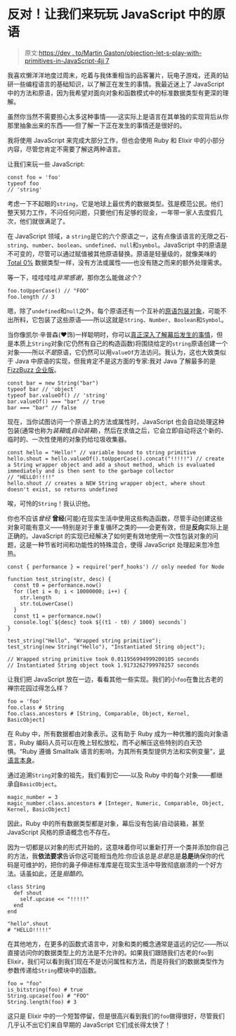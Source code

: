 # 反对！让我们来玩玩 JavaScript 中的原语

> 原文:[https://dev . to/Martin Gaston/objection-let-s-play-with-primitives-in-JavaScript-4jj 7](https://dev.to/martingaston/objection-let-s-play-with-primitives-in-javascript-4jj7)

我喜欢懒洋洋地度过周末，吃着与我体重相当的品客薯片，玩电子游戏，还真的钻研一些编程语言的基础知识，以了解正在发生的事情。我最近迷上了 JavaScript 中的方法和原语，因为我希望对面向对象和函数模式中的标准数据类型有更深的理解。

虽然你当然不需要担心太多这种事情——这实际上是语言在其单独的实现背后从你那里抽象出来的东西——但了解一下正在发生的事情还是很好的。

我将使用 JavaScript 来完成大部分工作，但也会使用 Ruby 和 Elixir 中的小部分内容，尽管您肯定不需要了解这两种语言。

让我们来玩一些 JavaScript:

```
const foo = 'foo'
typeof foo
// 'string' 
```

考虑一下不起眼的`string`，它是地球上最优秀的数据类型。弦是模范公民。他们整天努力工作，不问任何问题，只要他们有足够的现金，一年带一家人去度假几次，他们就很满足了。

在 JavaScript 领域，a `string`是它的六个原语之一，这有点像该语言的无限之石- `string`、`number`、`boolean`、`undefined`、`null`和`symbol`。JavaScript 中的原语是不可变的，尽管可以通过赋值被其他原语替换。原语是轻量级的，就像美味的 [Total 0%](https://uk.fage/yoghurts/fage-total) 数据类型一样，没有方法或属性——也没有随之而来的额外处理需求。

等一下，哇哇哇哇*非常感谢*，那你怎么能做*这个*？

```
foo.toUpperCase() // "FOO"
foo.length // 3 
```

嗯，除了`undefined`和`null`之外，每个原语还有一个互补的[原语包装对象](https://developer.mozilla.org/en-US/docs/Glossary/Primitive#Primitive_wrapper_objects_in_JavaScript)，可能不出所料，它包装了这些原语——所以这就是`String`、`Number`、`Boolean`和`Symbol`。

当你像凯尔·辛普森(❤️饰)一样聪明时，你可以[真正深入了解幕后发生的事情](https://github.com/getify/You-Dont-Know-JS/blob/master/types%20&%20grammar/ch3.md)，但是本质上`String`对象(它仍然有自己的构造函数)将围绕给定的`string`原语创建一个对象——所以*不是*原语，它仍然可以用`valueOf`方法访问。我认为，这也大致类似于 Java 中原语的实现，但我肯定不是这方面的专家:我对 Java 了解最多的是 [FizzBuzz 企业版](https://github.com/EnterpriseQualityCoding/FizzBuzzEnterpriseEdition)。

```
const bar = new String("bar")
typeof bar // 'object'
typeof bar.valueOf() // 'string'
bar.valueOf() === "bar" // true
bar === "bar" // false 
```

现在，当你试图访问一个原语上的方法或属性时，JavaScript 也会自动处理这种包装(通常也称为*装箱*或*自动装箱*)，然后在求值之后，它会立即自动将这个新的、临时的、一次性使用的对象扔给垃圾收集器。

```
const hello = "Hello!" // variable bound to string primitive
hello.shout = hello.valueOf().toUpperCase().concat("!!!!!") // create a String wrapper object and add a shout method, which is evaluated immediately and is then sent to the garbage collector
// "HELLO!!!!!"
hello.shout // creates a NEW String wrapper object, where shout doesn't exist, so returns undefined 
```

唉，可怜的`String`！我认识他。

你也不应该*曾经* **曾经**(可能)在现实生活中使用这些构造函数，尽管手动创建这些对象可能有意义——特别是对于重复循环之类的——会更有效，但是**反向**实际上是正确的。JavaScript 的实现已经解决了如何更有效地使用一次性包装对象的问题，这是一种节省时间和功能性的特殊混合，使得 JavaScript 处理起来忽冷忽热。

```
const { performance } = require('perf_hooks') // only needed for Node

function test_string(str, desc) {
  const t0 = performance.now()
  for (let i = 0; i < 10000000; i++) {
    str.length
    str.toLowerCase()
  }
  const t1 = performance.now()
  console.log(`${desc} took ${(t1 - t0) / 1000} seconds`)
}

test_string("Hello", "Wrapped string primitive");
test_string(new String("Hello"), "Instantiated String object");

// Wrapped string primitive took 0.011956994999200105 seconds
// Instantiated String object took 1.9173262799978257 seconds 
```

让我们把 JavaScript 放在一边，看看其他一些实现。我们的小`foo`在鲁比古老的禅宗花园过得怎么样？

```
foo = 'foo'
foo.class # String
foo.class.ancestors # [String, Comparable, Object, Kernel, BasicObject] 
```

在 Ruby 中，所有数据都由对象表示。这有助于 Ruby 成为一种优雅的面向对象语言，Ruby 编码人员可以在晚上轻松放松，而不必解压这些特别的白天恐惧。“Ruby 遵循 Smalltalk 语言的影响，为其所有类型提供方法和实例变量”，[说语言本身](https://www.ruby-lang.org/en/about/)。

通过追溯`String`对象的祖先，我们看到它——以及 Ruby 中的每个对象——都继承自`BasicObject`。

```
magic_number = 3
magic_number.class.ancestors # [Integer, Numeric, Comparable, Object, Kernel, BasicObject] 
```

因此，Ruby 中的所有数据类型都是对象，幕后没有包装/自动装箱，甚至 JavaScript 风格的原语概念也不存在。

因为一切都是以对象的形式开始的，这意味着你可以重新打开一个类并添加你自己的方法，我**依法要求**告诉你这可能相当危险:你应该总是*总是*总是**总是**确保你的代码是可维护的，把你的鼻子伸进标准库是在现实生活中导致彻底崩溃的一个好方法。话虽如此，还是*挺酷的*。

```
class String
  def shout
    self.upcase << "!!!!!"
  end
end

"hello".shout
# "HELLO!!!!!" 
```

在其他地方，在更多的函数式语言中，对象和类的概念通常是遥远的记忆——所以直接访问你的数据类型上的方法是不允许的。如果我们跟随我们古老的`foo`到 Elixir，我们可以看到我们现在不是访问属性和方法，而是将我们的数据类型作为参数传递给`String`模块中的函数。

```
foo = "foo"
is_bitstring(foo) # true
String.upcase(foo) # "FOO"
String.length(foo) # 3 
```

这只是 Elixir 中的一个短暂停留，但是很高兴看到我们的`foo`做得很好，尽管我们几乎认不出它们来自早期的 JavaScript 它们成长得太快了！
